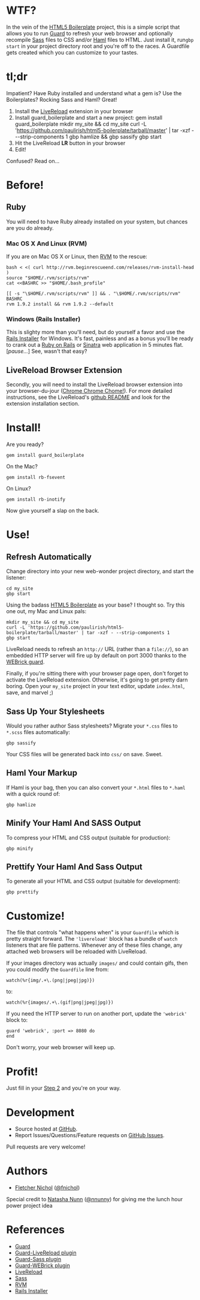 # WTF?

In the vein of the [HTML5 Boilerplate](http://html5boilerplate.com) project, this is a simple script that allows you to run [Guard](http://github.com/guard/guard) to refresh your web browser and optionally recompile [Sass](http://sass-lang.com/) files to CSS and/or [Haml](http://haml-lang.com/) files to HTML. Just install it, run`gbp start` in your project directory root and you're off to the races. A Guardfile gets created which you can customize to your tastes.

# tl;dr

Impatient? Have Ruby installed and understand what a gem is? Use the Boilerplates? Rocking Sass and Haml? Great!

1. Install the [LiveReload](https://github.com/mockko/livereload#readme) extension in your browser
2. Install guard_boilerplate and start a new project:
        gem install guard_boilerplate
        mkdir my_site && cd my_site
        curl -L 'https://github.com/paulirish/html5-boilerplate/tarball/master' | tar -xzf - --strip-components 1
        gbp hamlize && gbp sassify
        gbp start
3. Hit the LiveReload **LR** button in your browser
4. Edit!

Confused? Read on...

# Before!

## Ruby

You will need to have Ruby already installed on your system, but chances are you do already.

### Mac OS X And Linux (RVM)

If you are on Mac OS X or Linux, then [RVM](http://rvm.beginrescueend.com/) to the rescue:

    bash < <( curl http://rvm.beginrescueend.com/releases/rvm-install-head )
    source "$HOME/.rvm/scripts/rvm"
    cat <<BASHRC >> "$HOME/.bash_profile"
     
    [[ -s "\$HOME/.rvm/scripts/rvm" ]] && . "\$HOME/.rvm/scripts/rvm"
    BASHRC
    rvm 1.9.2 install && rvm 1.9.2 --default

### Windows (Rails Installer)

This is slighty more than you'll need, but do yourself a favor and use the [Rails Installer](http://railsinstaller.org/) for Windows. It's fast, painless and as a bonus you'll be ready to crank out a [Ruby on Rails](http://rubyonrails.org/) or [Sinatra](http://www.sinatrarb.com/) web application in 5 minutes flat. \[*pause...*\] See, wasn't that easy?

## LiveReload Browser Extension

Secondly, you will need to install the LiveReload browser extension into your browser-du-jour ([Chrome Chrome Chome!](http://google.com/chrome)). For more detailed instructions, see the LiveReload's [github README](https://github.com/mockko/livereload) and look for the extension installation section.

# Install!

Are you ready?

    gem install guard_boilerplate

On the Mac?

    gem install rb-fsevent

On Linux?

    gem install rb-inotify

Now give yourself a slap on the back.

# Use!

## Refresh Automatically

Change directory into your new web-wonder project directory, and start the listener:

    cd my_site
    gbp start

Using the badass [HTML5 Boilerplate](http://html5boilerplate.com/) as your base? I thought
so. Try this one out, my Mac and Linux pals:

    mkdir my_site && cd my_site
    curl -L 'https://github.com/paulirish/html5-boilerplate/tarball/master' | tar -xzf - --strip-components 1
    gbp start

LiveReload needs to refresh an `http://` URL (rather than a `file://`), so an embedded HTTP server will fire up by default on port 3000 thanks to the [WEBrick guard](https://github.com/fnichol/guard-webrick).

Finally, if you're sitting there with your browser page open, don't forget to activate the LiveReload extension. Otherwise, it's going to get pretty darn boring. Open your `my_site` project in your text editor, update `index.html`, save, and marvel ;)

## Sass Up Your Stylesheets

Would you rather author Sass stylesheets? Migrate your `*.css` files to `*.scss` files automatically:

    gbp sassify

Your CSS files will be generated back into `css/` on save. Sweet.

## Haml Your Markup

If Haml is your bag, then you can also convert your `*.html` files to `*.haml` with a quick round of:

    gbp hamlize

## Minify Your Haml And SASS Output

To compress your HTML and CSS output (suitable for production):

    gbp minify

## Prettify Your Haml And Sass Output

To generate all your HTML and CSS output (suitable for development):

    gbp prettify

# Customize!

The file that controls "what happens when" is your `Guardfile` which is pretty straight forward. The `'livereload'` block has a bundle of `watch` listeners that are file patterns. Whenever any of these files change, any attached web browsers will be reloaded with LiveReload.

If your images directory was actually `images/` and could contain gifs, then you could modify the `Guardfile` line from:

    watch(%r{img/.+\.(png|jpeg|jpg)})

to:

    watch(%r{images/.+\.(gif|png|jpeg|jpg)})

If you need the HTTP server to run on another port, update the `'webrick'` block to:

    guard 'webrick', :port => 8080 do
    end

Don't worry, your web browser will keep up.

# Profit!

Just fill in your [Step 2](http://www.youtube.com/watch?v=y-eak9Jz3_k) and you're on your way.

# Development

* Source hosted at [GitHub](http://github.com/fnichol/guard_boilerplate).
* Report Issues/Questions/Feature requests on [GitHub Issues](http://github.com/fnichol/guard_boilerplate/issues).

Pull requests are very welcome!

# Authors

* [Fletcher Nichol](http://github.com/fnichol) ([@fnichol](http://twitter.com/fnichol))

Special credit to [Natasha Nunn](http://github.com/nnunn) ([@nnunny](http://twitter.com/nnunny)) for giving me the lunch hour power project idea

# References

* [Guard](https://github.com/guard/guard)
* [Guard-LiveReload plugin](https://github.com/guard/guard-livereload)
* [Guard-Sass plugin](https://github.com/guard/guard-sass)
* [Guard-WEBrick plugin](https://github.com/fnichol/guard-webrick)
* [LiveReload](https://github.com/mockko/livereload)
* [Sass](http://sass-lang.com/)
* [RVM](http://rvm.beginrescueend.com/)
* [Rails Installer](http://railsinstaller.org)
